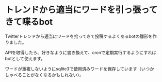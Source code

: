 # トレンドから適当にワードを引っ張ってきて喋るbot
Twitterトレンドから適当にワードを拾ってきて投稿するよくあるbotの雛形を作りました。

APIを取得したら、好きなように書き換えて、cronで定期実行するようにすればbotとして使えます。

ワードが重複しないようにsqlite3で使用済みワードを保存しています（いつかしゃべることがなくなるかもしれない）。
